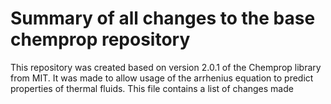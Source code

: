 # Summary of all changes to the base chemprop repository

This repository was created based on version 2.0.1 of the Chemprop library from MIT. It was made to allow usage of the arrhenius equation to predict properties of thermal fluids. This file contains a list of changes made 
